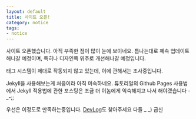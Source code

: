```yaml
---
layout: default
title: 사이트 오픈!
category: notice
tags:
- notice
---
```


사이트 오픈했습니다. 아직 부족한 점이 많이 눈에 보이네요. 틈나는대로 꼐속 업데이트해나갈 예정이며, 특히나 디자인쪽 위주로 개선해나갈 예정입니다.

태그 시스템이 제대로 작동되지 않고 있는데, 이에 관해서는 조사중입니다.

Jekyll을 사용해보는게 처음이라 아직 미숙하네요. 튜토리얼의 Github Pages 사용법에서 Jekyll 적용법에 관한 포스팅은 조금 더 이놈에게 익숙해지고 나서 해야겠습니다 -_-;;

우선은 이정도로 만족하는중입니다. <a href="http://dev-log.net">DevLog</a>도 찾아주세요 다들 _ _) 굽신